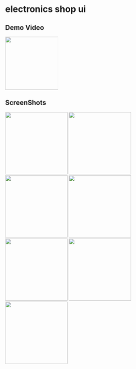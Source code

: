 # electronics shop ui

## Demo Video
<a href="https://youtu.be/870Pib6panU"><img src="https://upload.wikimedia.org/wikipedia/commons/thumb/e/e1/Logo_of_YouTube_%282015-2017%29.svg/2560px-Logo_of_YouTube_%282015-2017%29.svg.png" width="170"></img></a>

## ScreenShots

<p float="left">
   <img src="https://github.com/mo7amedaliEbaid/electronics-shop-ui/blob/83a6a3446cfff9f0b0ab3590289f1ff5c61b108c/screenshots/login.jpg" width="200" />
   <img src="https://github.com/mo7amedaliEbaid/electronics-shop-ui/blob/83a6a3446cfff9f0b0ab3590289f1ff5c61b108c/screenshots/signup.jpg" width="200" />
   <img src="https://github.com/mo7amedaliEbaid/electronics-shop-ui/blob/83a6a3446cfff9f0b0ab3590289f1ff5c61b108c/screenshots/home.jpg" width="200" />
   <img src="https://github.com/mo7amedaliEbaid/electronics-shop-ui/blob/83a6a3446cfff9f0b0ab3590289f1ff5c61b108c/screenshots/settings.jpg" width="200" />
   <img src="https://github.com/mo7amedaliEbaid/electronics-shop-ui/blob/83a6a3446cfff9f0b0ab3590289f1ff5c61b108c/screenshots/cat.jpg" width="200" />
   <img src="https://github.com/mo7amedaliEbaid/electronics-shop-ui/blob/83a6a3446cfff9f0b0ab3590289f1ff5c61b108c/screenshots/cart.jpg" width="200" />
   <img src="https://github.com/mo7amedaliEbaid/electronics-shop-ui/blob/83a6a3446cfff9f0b0ab3590289f1ff5c61b108c/screenshots/checkout.jpg" width="200" />
</p>


